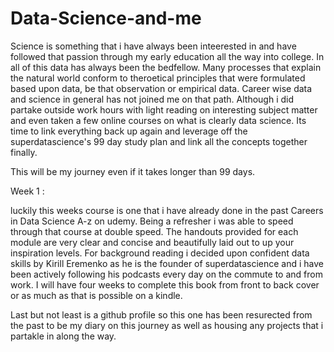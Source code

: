 # Data-Science-and-me

Science is something that i have always been inteerested in and have followed that passion through my early education all the way into college.  In all of this data has always been the bedfellow.  Many processes that explain the natural world conform to theroetical principles that were formulated based upon data, be that observation or empirical data.  Career wise data and science in general has not joined me on that path.  Although i did partake outside work hours with light reading on interesting subject matter and even taken a few online courses on what is clearly data science.  Its time to link everything back up again and leverage off the superdatascience's 99 day study plan and link all the concepts together finally.

This will be my journey even if it takes longer than 99 days.


Week 1 :

luckily this weeks course is one that i have already done in the past Careers in Data Science A-z on udemy.  Being a refresher i was able to speed through that course at double speed.  The handouts provided for each module are very clear and concise and beautifully laid out to up your inspiration levels.
For background reading i decided upon confident data skills by Kirill Eremenko as he is the founder of superdatascience and i have been actively following his podcasts every day on the commute to and from work.  I will have four weeks to complete this book from front to back cover or as much as that is possible on a kindle.

Last but not least is a github profile so this one has been resurected from the past to be my diary on this journey as well as housing any projects that i partakle in along the way.


